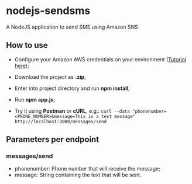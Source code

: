 # nodejs-sendsms
A NodeJS application to send SMS using Amazon SNS

## How to use

- Configure your Amazon AWS credentials on your environment ([Tutorial here](https://docs.aws.amazon.com/sdk-for-javascript/v2/developer-guide/loading-node-credentials-shared.html));
- Download the project as **.zip**;
- Enter into project directory and run **npm install**;
- Run **npm app.js**;

- Try it using **Postman** or **cURL**, e.g.: `curl --data "phonenumber=<PHONE_NUMBER>&message=This is a test message" http://localhost:3000/messages/send`

## Parameters per endpoint
### messages/send
- phonenumber: Phone number that will receive the message;
- message: String containing the text that will be sent.
